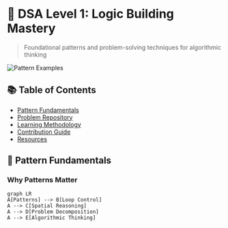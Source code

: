 # 🧠 DSA Level 1: Logic Building Mastery
> Foundational patterns and problem-solving techniques for algorithmic thinking

![Pattern Examples](https://via.placeholder.com/800x200?text=Pattern+Visualization+Gallery)

## 📚 Table of Contents
- [Pattern Fundamentals](#-pattern-fundamentals)
- [Problem Repository](#-problem-repository)
- [Learning Methodology](#-learning-methodology)
- [Contribution Guide](#-contribution-guide)
- [Resources](#-resources)

## 🧩 Pattern Fundamentals
### Why Patterns Matter
```mermaid
graph LR
A[Patterns] --> B[Loop Control]
A --> C[Spatial Reasoning]
A --> D[Problem Decomposition]
A --> E[Algorithmic Thinking]
